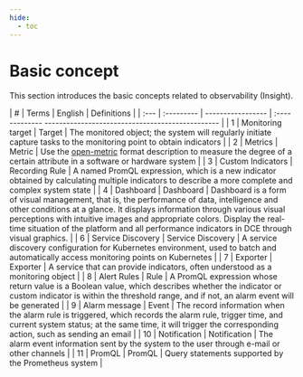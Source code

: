 ```yaml
---
hide:
  - toc
---
```


# Basic concept

This section introduces the basic concepts related to observability (Insight).

| # | Terms | English | Definitions |
| :--- | :--------- | ----------------- | :------------- ------------------------------------------------ |
| 1 | Monitoring target | Target | The monitored object; the system will regularly initiate capture tasks to the monitoring point to obtain indicators |
| 2 | Metrics | Metric | Use the [open-metric](https://openmetrics.io/) format description to measure the degree of a certain attribute in a software or hardware system |
| 3 | Custom Indicators | Recording Rule | A named PromQL expression, which is a new indicator obtained by calculating multiple indicators to describe a more complete and complex system state |
| 4 | Dashboard | Dashboard | Dashboard is a form of visual management, that is, the performance of data, intelligence and other conditions at a glance. It displays information through various visual perceptions with intuitive images and appropriate colors. Display the real-time situation of the platform and all performance indicators in DCE through visual graphics. |
| 6 | Service Discovery | Service Discovery | A service discovery configuration for Kubernetes environment, used to batch and automatically access monitoring points on Kubernetes |
| 7 | Exporter | Exporter | A service that can provide indicators, often understood as a monitoring object |
| 8 | Alert Rules | Rule | A PromQL expression whose return value is a Boolean value, which describes whether the indicator or custom indicator is within the threshold range, and if not, an alarm event will be generated |
| 9 | Alarm message | Event | The record information when the alarm rule is triggered, which records the alarm rule, trigger time, and current system status; at the same time, it will trigger the corresponding action, such as sending an email |
| 10 | Notification | Notification | The alarm event information sent by the system to the user through e-mail or other channels |
| 11 | PromQL | PromQL | Query statements supported by the Prometheus system |